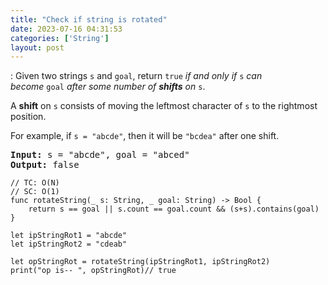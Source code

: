 ```yaml
---
title: "Check if string is rotated"
date: 2023-07-16 04:31:53
categories: ['String']
layout: post
---
```


<!-- wp:paragraph -->
: Given two strings <code>s</code> and <code>goal</code>, return <code>true</code> <em>if and only if</em> <code>s</code> <em>can become</em> <code>goal</code> <em>after some number of <strong>shifts</strong> on</em> <code>s</code>.


<!-- /wp:paragraph -->

<!-- wp:paragraph -->
A <strong>shift</strong> on <code>s</code> consists of moving the leftmost character of <code>s</code> to the rightmost position.


<!-- /wp:paragraph -->

<!-- wp:paragraph -->
For example, if <code>s = "abcde"</code>, then it will be <code>"bcdea"</code> after one shift.


<!-- /wp:paragraph -->

<!-- wp:preformatted -->
<pre class="wp-block-preformatted"><strong>Input:</strong> s = "abcde", goal = "abced"
<strong>Output:</strong> false</pre>
<!-- /wp:preformatted -->

<!-- wp:code -->
<pre class="wp-block-code"><code lang="swift" class="language-swift">// TC: O(N)
// SC: O(1)
func rotateString(_ s: String, _ goal: String) -> Bool {
    return s == goal || s.count == goal.count && (s+s).contains(goal)
}

let ipStringRot1 = "abcde"
let ipStringRot2 = "cdeab"

let opStringRot = rotateString(ipStringRot1, ipStringRot2)
print("op is-- ", opStringRot)// true</code></pre>
<!-- /wp:code -->